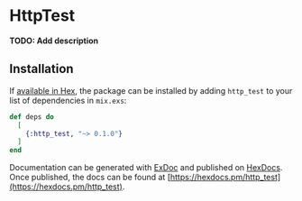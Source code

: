# HttpTest

**TODO: Add description**

## Installation

If [available in Hex](https://hex.pm/docs/publish), the package can be installed
by adding `http_test` to your list of dependencies in `mix.exs`:

```elixir
def deps do
  [
    {:http_test, "~> 0.1.0"}
  ]
end
```

Documentation can be generated with [ExDoc](https://github.com/elixir-lang/ex_doc)
and published on [HexDocs](https://hexdocs.pm). Once published, the docs can
be found at [https://hexdocs.pm/http_test](https://hexdocs.pm/http_test).

